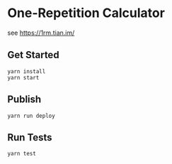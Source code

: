 # One-Repetition Calculator

see https://1rm.tian.im/

## Get Started

```shell
yarn install
yarn start
```

## Publish

```shell
yarn run deploy
```

## Run Tests

```shell
yarn test
```
